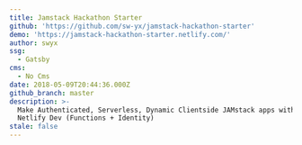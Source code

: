```yaml
---
title: Jamstack Hackathon Starter
github: 'https://github.com/sw-yx/jamstack-hackathon-starter'
demo: 'https://jamstack-hackathon-starter.netlify.com/'
author: swyx
ssg:
  - Gatsby
cms:
  - No Cms
date: 2018-05-09T20:44:36.000Z
github_branch: master
description: >-
  Make Authenticated, Serverless, Dynamic Clientside JAMstack apps with Gatsby +
  Netlify Dev (Functions + Identity)
stale: false
---
```

